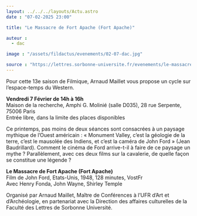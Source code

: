 ```yaml
---
layout: ../../../layouts/Actu.astro
date : "07-02-2025 23:00"

title: "Le Massacre de Fort Apache (Fort Apache)"

auteur :
  - dac

image : "/assets/fildactus/evenements/02-07-dac.jpg"

source : "https://lettres.sorbonne-universite.fr/evenements/le-massacre-de-fort-apache-fort-apache"
---
```


Pour cette 13e saison de Filmique, Arnaud Maillet vous propose un cycle sur l’espace-temps du Western.

__Vendredi 7 Février de 14h à 16h__  
Maison de la recherche, Amphi G. Molinié (salle D035), 28 rue Serpente, 75006 Paris  
Entrée libre, dans la limite des places disponibles

Ce printemps, pas moins de deux séances sont consacrées à un paysage mythique de l’Ouest américain : « Monument Valley, c’est la géologie de la terre, c’est le mausolée des Indiens, et c’est la caméra de John Ford » (Jean Baudrillard). Comment le cinéma de Ford arrive-t-il à faire de ce paysage un mythe ? Parallèlement, avec ces deux films sur la cavalerie, de quelle façon se constitue une légende ?

__Le Massacre de Fort Apache (Fort Apache)__  
Film de John Ford, Etats-Unis, 1948, 128 minutes, VostFr  
Avec Henry Fonda, John Wayne, Shirley Temple

Organisé par Arnaud Maillet, Maître de Conférences à l’UFR d’Art et d’Archéologie, en partenariat avec la Direction des affaires culturelles de la Faculté des Lettres de Sorbonne Université.